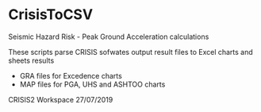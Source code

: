 # CrisisToCSV

Seismic Hazard Risk - Peak Ground Acceleration calculations 

These scripts parse CRISIS sofwates output result files to Excel charts and sheets results

- GRA files for Excedence charts
- MAP files for PGA, UHS and ASHTOO charts

CRISIS2 Workspace 27/07/2019
